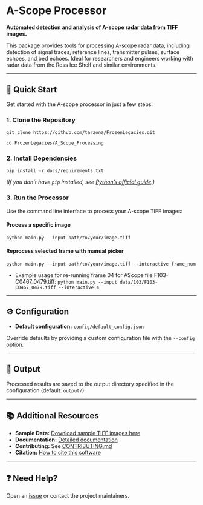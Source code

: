 # A-Scope Processor

**Automated detection and analysis of A-scope radar data from TIFF images.**

This package provides tools for processing A-scope radar data, including detection of signal traces, reference lines, transmitter pulses, surface echoes, and bed echoes. Ideal for researchers and engineers working with radar data from the Ross Ice Shelf and similar environments.

---

## 🚀 Quick Start

Get started with the A-scope processor in just a few steps:

### 1. Clone the Repository

`git clone https://github.com/tarzona/FrozenLegacies.git`

`cd FrozenLegacies/A_Scope_Processing`


### 2. Install Dependencies

`pip install -r docs/requirements.txt`

*(If you don’t have `pip` installed, see [Python’s official guide](https://pip.pypa.io/en/stable/installation/).)*


### 3. Run the Processor

Use the command line interface to process your A-scope TIFF images:
#### Process a specific image

`python main.py --input path/to/your/image.tiff`

#### Reprocess selected frame with manual picker 
`python main.py --input path/to/your/image.tiff --interactive frame_num`  

- Example usage for re-running frame 04 for AScope file F103-C0467_0479.tiff: 
`python main.py --input data/103/F103-C0467_0479.tiff --interactive 4`


---

## ⚙️ Configuration

- **Default configuration:** `config/default_config.json`

Override defaults by providing a custom configuration file with the `--config` option.

---

## 📂 Output

Processed results are saved to the output directory specified in the configuration (default: `output/`).

---

## 📚 Additional Resources

- **Sample Data:** [Download sample TIFF images here](#)
- **Documentation:** [Detailed documentation](#)
- **Contributing:** See [CONTRIBUTING.md](CONTRIBUTING.md)
- **Citation:** [How to cite this software](#)

---

## ❓ Need Help?

Open an [issue](https://github.com/tarzona/FrozenLegacies/issues) or contact the project maintainers.




